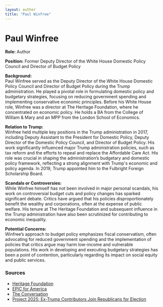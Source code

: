 ```yaml
---
layout: author
title: "Paul Winfree"
---
```


# Paul Winfree

**Role:** Author

**Position:** Former Deputy Director of the White House Domestic Policy Council and Director of Budget Policy

**Background:**  
Paul Winfree served as the Deputy Director of the White House Domestic Policy Council and Director of Budget Policy during the Trump administration. He played a pivotal role in formulating domestic policy and budgetary strategies, focusing on reducing government spending and implementing conservative economic principles. Before his White House role, Winfree was a director at The Heritage Foundation, where he concentrated on economic policy. He holds a BA from the College of William & Mary and an MPP from the London School of Economics.

**Relation to Trump:**  
Winfree held multiple key positions in the Trump administration in 2017, including Deputy Assistant to the President for Domestic Policy, Deputy Director of the Domestic Policy Council, and Director of Budget Policy. His work significantly influenced major Trump administration policies, such as tax reform and the efforts to repeal and replace the Affordable Care Act. His role was crucial in shaping the administration’s budgetary and domestic policy framework, reflecting a strong alignment with Trump's economic and policy agenda. In 2019, Trump appointed him to the Fulbright Foreign Scholarship Board.

**Scandals or Controversies:**  
While Winfree himself has not been involved in major personal scandals, his work on controversial budget cuts and policy changes has sparked significant debate. Critics have argued that his policies disproportionately benefit the wealthy and corporations, often at the expense of public welfare. His tenure at The Heritage Foundation and subsequent influence in the Trump administration have also been scrutinized for contributing to economic inequality.

**Potential Concerns:**  
Winfree’s approach to budget policy emphasizes fiscal conservatism, often advocating for reduced government spending and the implementation of policies that critics argue may harm low-income and vulnerable populations. His work in developing and executing budgetary strategies has been a point of contention, particularly regarding its impact on social equity and public services.

### Sources
- [Heritage Foundation](https://www.heritage.org/staff/paul-winfree)
- [EPIC for America](https://epicforamerica.org/leadership-team/paul-winfree/)
- [The Conversation](https://theconversation.com/project-2025-what-is-it-and-why-does-trump-say-he-knows-nothing-about-it-237289)
- [Project 2025: Ex-Trump Contributors Join Republicans for Election](https://www.newsweek.com/project-2025-ex-trump-contributors-republicans-election-1922933)
